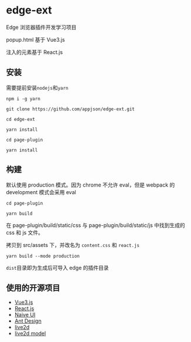 # edge-ext

Edge 浏览器插件开发学习项目

popup.html 基于 Vue3.js

注入的元素基于 React.js

## 安装

需要提前安装`nodejs`和`yarn`

`npm i -g yarn`

```shell
git clone https://github.com/appjson/edge-ext.git

cd edge-ext

yarn install

cd page-plugin

yarn install
```

## 构建

默认使用 production 模式。因为 chrome 不允许 eval，但是 webpack 的 development 模式会采用 eval

```shell
cd page-plugin

yarn build
```

在 page-plugin/build/static/css 与 page-plugin/build/static/js 中找到生成的 css 和 js 文件。

拷贝到 src/assets 下，并改名为 `content.css` 和 `react.js`

```shell
yarn build --mode production
```

`dist`目录即为生成后可导入 edge 的插件目录

## 使用的开源项目

- [Vue3.js](https://github.com/vuejs/core)
- [React.js](https://github.com/facebook/react)
- [Naive UI](https://github.com/TuSimple/naive-ui)
- [Ant Design](https://github.com/ant-design/ant-design)
- [live2d](https://github.com/stevenjoezhang/live2d-widget)
- [live2d model](https://github.com/ezshine/live2d-model-collections)
